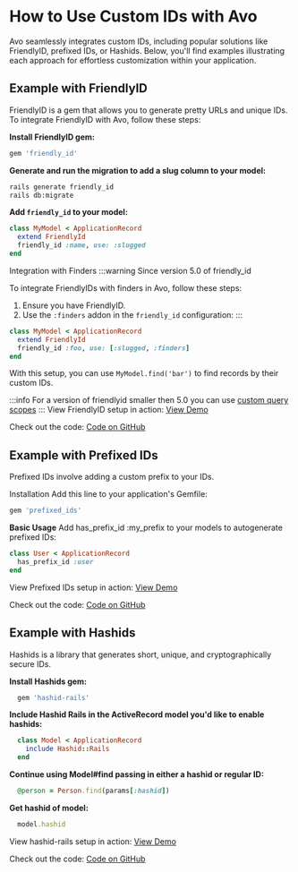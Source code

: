 # How to Use Custom IDs with Avo
Avo seamlessly integrates custom IDs, including popular solutions like FriendlyID, prefixed IDs, or Hashids. Below, you'll find examples illustrating each approach for effortless customization within your application.

## Example with FriendlyID

FriendlyID is a gem that allows you to generate pretty URLs and unique IDs. To integrate FriendlyID with Avo, follow these steps:

 **Install FriendlyID gem:**

  ```ruby
  gem 'friendly_id'
  ```

 **Generate and run the migration to add a slug column to your model:**

  ```bash
  rails generate friendly_id
  rails db:migrate
  ```

 **Add `friendly_id` to your model:**

  ```ruby
  class MyModel < ApplicationRecord
    extend FriendlyId
    friendly_id :name, use: :slugged
  end
  ```
 Integration with Finders
:::warning
Since version 5.0 of friendly_id

To integrate FriendlyIDs with finders in Avo, follow these steps:

1. Ensure you have FriendlyID.
2. Use the `:finders` addon in the `friendly_id` configuration:
:::

  ```ruby
  class MyModel < ApplicationRecord
    extend FriendlyId
    friendly_id :foo, use: [:slugged, :finders]
  end
  ```

With this setup, you can use `MyModel.find('bar')` to find records by their custom IDs.

  :::info
  For a version of friendlyid smaller then 5.0 you can use [custom query scopes](/3.0/customization.md#custom-query-scopes)
  :::
View FriendlyID setup in action: [View Demo](https://main.avodemo.com/avo/resources/users)

Check out the code: [Code on GitHub](https://github.com/avo-hq/main.avodemo.com/blob/main/app/models/user.rb)

## Example with Prefixed IDs

Prefixed IDs involve adding a custom prefix to your IDs.

Installation
Add this line to your application's Gemfile:

  ```bash
  gem 'prefixed_ids'
  ```

 **Basic Usage**
Add has_prefix_id :my_prefix to your models to autogenerate prefixed IDs:
  ```ruby
  class User < ApplicationRecord
    has_prefix_id :user
  end
  ```

  View Prefixed IDs setup in action: [View Demo](https://main.avodemo.com/avo/resources/teams)

Check out the code: [Code on GitHub](https://github.com/avo-hq/main.avodemo.com/blob/main/app/models/team.rb)

## Example with Hashids

Hashids is a library that generates short, unique, and cryptographically secure IDs.

 **Install Hashids gem:**

  ```ruby
    gem 'hashid-rails'
  ```

 **Include Hashid Rails in the ActiveRecord model you'd like to enable hashids:**

  ```ruby
    class Model < ApplicationRecord
      include Hashid::Rails
    end
  ```

 **Continue using Model#find passing in either a hashid or regular ID:**

  ```ruby
    @person = Person.find(params[:hashid])
  ```
  **Get hashid of model:**

  ```ruby
    model.hashid
  ```

  View hashid-rails setup in action: [View Demo](https://main.avodemo.com/avo/resources/spouses)

Check out the code: [Code on GitHub](https://github.com/avo-hq/main.avodemo.com/blob/main/app/models/spouse.rb)
